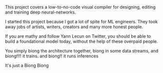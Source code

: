 This project covers a low-to-no-code visual compiler for designing, editing and training deep neural-networks. 

I started this project because I got a lot of spite for ML engineers. They took away jobs of artists, writers, creators and many more honest people. 

If you are mathy and follow Yann Lecun on Twitter, you should be able to build a foundational model today, without the help of these overpaid people. 

You simply biong the architecture together, biong in some data streams, and biong!!!! it trains. and biong!! it runs inferences 

It's just a Biong Biong 



